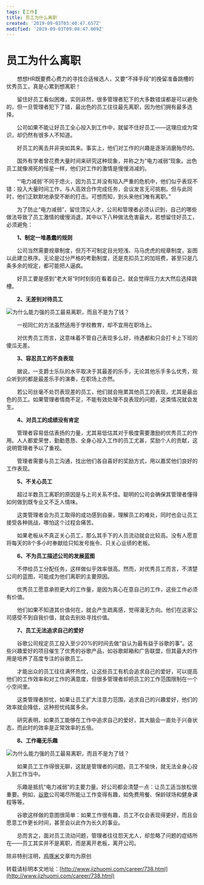 ```yaml
---
tags: [工作]
title: 员工为什么离职
created: '2019-09-03T03:40:47.657Z'
modified: '2019-09-03T09:08:47.009Z'
---
```


# 员工为什么离职

　　想想HR既要费心费力的寻找合适候选人，又要“不择手段”的挽留准备跳槽的优秀员工，真是心累到想离职！

　　留住好员工看似困难，实则非然，很多管理者犯下的大多数错误都是可以避免的，但一旦管理者犯下了错，最出色的员工往往最先离职，因为他们拥有最多选择。

　　公司如果不能让好员工全心投入到工作中，就留不住好员工——这理应成为常识，却仍然有很多人不知道。

　　好员工的离去并非突如其来。事实上，他们对工作的兴趣是逐渐消磨殆尽的。

　　国外有学者曾花费大量时间来研究这种现象，并称之为“电力减弱”现象。出色员工就像濒死的恒星一样，他们对工作的激情是慢慢消减的。

　　“‘电力减弱'不同于熄火，因为员工并没有陷入严重的危机中，他们似乎表现不错：投入大量时间工作，与人高效合作完成任务，会议发言无可挑剔。但与此同时，他们正默默地承受不断的打击。可想而知，到头来他们唯有离职。”

　　为了防止“电力减弱”，留住顶尖人才，公司和管理者必须认识到，自己的哪些做法导致了员工激情的缓慢消退，其中以下八种做法危害最大，若想留住好员工，必须避免：

　　**1、制定一堆愚蠢的规则**

　　公司当然需要规章制度，但万不可制定目光短浅、马马虎虎的规章制度，妄图以此建立秩序。无论是过分严格的考勤制度，还是克扣员工的加班费，甚至只是几条多余的规定，都可能把人逼疯。

　　好员工要是感到“老大哥”时时刻刻在看着自己，就会觉得压力太大然后选择跳槽。

　　**2、无差别对待员工**

![为什么能力强的员工最易离职，而且不是为了钱？](http://www.jizhuomi.com/upload/1496831605-6528-2502701-d01e2b3438335218.jpg)

　　一视同仁的方法虽然适用于学校教育，却不宜用在职场上。

　　对优秀员工而言，这意味着不管自己表现多么好，待遇都和只会打卡上下班的傻瓜无差。

　　**3、容忍员工的不良表现**

　　据说，一支爵士乐队的水平取决于其最差的乐手，无论其他乐手多么优秀，观众听到的都是最差乐手的演奏，在职场上亦然。

　　若公司丝毫不处罚表现差的员工，他们就会拖累其他员工的表现，尤其是最出色的员工。如果管理者情商不足，不能有效处理不良表现的问题，这类情况就会发生。

　　**4、对员工的成绩没有肯定**

　　管理者容易低估表扬的力量，尤其易低估其对于极度需要激励的优秀员工的作用。人人都爱荣誉，勤勤恳恳、全身心投入工作的员工尤甚，奖励个人的贡献，这说明管理者予以了重视。

　　管理者需要与员工沟通，找出他们各自喜好的奖励方式，用以嘉奖他们良好的工作表现。

　　**5、不关心员工**

　　超过半数员工离职的原因是与上司关系不佳。聪明的公司会确保其管理者懂得如何做到既专业又不乏人情味。

　　这类管理者会为员工取得的成功感到自豪，理解员工的难处，同时也会让员工接受各种挑战，哪怕这个过程会痛苦。

　　如果老板从不真正关心员工，那么其手下的人员流动就会比较高。没有人愿意将每天的8个多小时奉献给只知发号施令、只关心业绩的老板。

　　**6、不为员工描述公司的发展蓝图**

　　不停给员工分配任务，这样做似乎效率很高。然而，对优秀员工而言，不清楚公司的蓝图，可能成为他们离职的主要原因。

　　优秀员工愿意承担更大的工作量，是因为真心在意自己的工作，这些工作必须有价值。

　　他们如果不知道其价值何在，就会产生疏离感，觉得漫无方向。他们在这家公司感受不到自我价值，就会去别处寻找价值。

　　**7、员工无法追求自己的爱好**

　　谷歌公司规定员工投入至少20%的时间去做“自认为最有益于谷歌的事”。这些兴趣爱好的项目催生了优秀的谷歌产品，如谷歌邮箱和广告联盟，但其最大的作用是培养了高度专注的谷歌员工。

　　才能出众的员工往往满怀热忱，让这些员工有机会追求自己的爱好，可以提高他们的工作效率和对工作的满意度，但很多管理者却把员工的工作范围限制在一个小空间里。

　　这类管理者担忧，如果让员工扩大注意力范围，追求自己的兴趣爱好，他们的效率就会降低，这种担忧纯属多余。

　　研究表明，如果员工能够在工作中追求自己的爱好，其大脑会一直处于兴奋状态，而此时的效率是正常效率的五倍。

　　**8、工作毫无乐趣**

![为什么能力强的员工最易离职，而且不是为了钱？](http://www.jizhuomi.com/upload/1496831606-5314-2502701-b792b5ced05a35bd.png)

　　如果员工工作得很无聊，这就是管理者的问题。员工不愉快，就无法全身心投入到工作当中。

　　乐趣是抵抗“电力减弱”的主要力量。好公司都会清楚一点：让员工适当放松很重要。例如，[谷歌](http://www.jizhuomi.com/catalog.asp?tags=%E8%B0%B7%E6%AD%8C)公司竭尽所能让工作变得有趣，如免费用餐、保龄球场和健身课程等等。

　　谷歌这样做的意图很简单：如果工作很有趣，员工不仅会表现得更好，而且会愿意工作更长时间，甚至会以此作为长久的事业。

　　总而言之，面对员工流动问题，管理者往往怨天尤人，却忽略了问题的症结所在——员工其实并不是离职，而是离开老板，离开公司。

除非特别注明，[鸡啄米](http://www.jizhuomi.com/)文章均为原创

转载请标明本文地址：[http://www.jizhuomi.com/career/738.html](http://www.jizhuomi.com/career/738.html)

